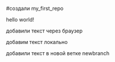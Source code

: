#создали  my_first_repo

hello world!

добавили текст через браузер

добавим текст локально

добавили текст в новой ветке newbranch
